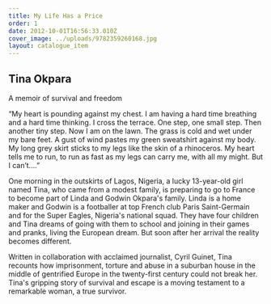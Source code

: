 ```yaml
---
title: My Life Has a Price
order: 1
date: 2012-10-01T16:56:33.010Z
cover_image: ../uploads/9782359260168.jpg
layout: catalogue_item
---
```

## Tina Okpara

A memoir of survival and freedom

“My heart is pounding against my chest. I am having a hard time breathing and a hard time thinking. I cross the terrace. One step, one small step. Then another tiny step. Now I am on the lawn. The grass is cold and wet under my bare feet. A gust of wind pastes my green sweatshirt against my body. My long grey skirt sticks to my legs like the skin of a rhinoceros. My heart tells me to run, to run as fast as my legs can carry me, with all my might. But I can’t....”

One morning in the outskirts of Lagos, Nigeria, a lucky 13-year-old girl named Tina, who came from a modest family, is preparing to go to France to become part of Linda and Godwin Okpara's family. Linda is a home maker and Godwin is a footballer at top French club Paris Saint-Germain and for the Super Eagles, Nigeria's national squad. They have four children and Tina dreams of going with them to school and joining in their games and pranks, living the European dream. But soon after her arrival the reality becomes different.

Written in collaboration with acclaimed journalist, Cyril Guinet, Tina recounts how imprisonment, torture and abuse in a suburban house in the middle of gentrified Europe in the twenty-first century could not break her. Tina's gripping story of survival and escape is a moving testament to a remarkable woman, a true survivor.